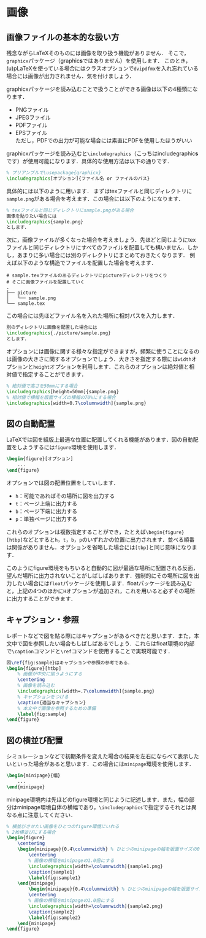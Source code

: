 # 画像
## 画像ファイルの基本的な扱い方

残念ながらLaTeXそのものには画像を取り扱う機能がありません．
そこで，`graphicx`パッケージ（graphic**s**ではありません）を使用します．
このとき，(u)pLaTeXを使っている場合にはクラスオプションで`dvipdfmx`を入れ忘れている場合には画像が出力されません．気を付けましょう．

graphicxパッケージを読み込むことで扱うことができる画像は以下の4種類になります．

* PNGファイル
* JPEGファイル
* PDFファイル
* EPSファイル  
  ただし，PDFでの出力が可能な場合には素直にPDFを使用したほうがいい

graphicxパッケージを読み込むと`\includegraphics`（こっちはincludegraphic**s**です）が使用可能になります．具体的な使用方法は以下の通りです．

```latex
% プリアンブルで\usepackage{graphicx}
\includegraphics[オプション]{ファイル名 or ファイルのパス}
```

具体的には以下のように用います．
まずはtexファイルと同じディレクトリに`sample.png`がある場合を考えます．この場合には以下のようになります．

```latex
% texファイルと同じディレクトリにsample.pngがある場合
画像を貼りたい場合には
\includegraphics{sample.png}
とします．
```

次に，画像ファイルが多くなった場合を考えましょう．先ほどと同じようにtexファイルと同じディレクトリにすべてのファイルを配置しても構いません．しかし，あまりに多い場合には別のディレクトリにまとめておきたくなります．
例えば以下のような構造でファイルを配置した場合を考えます．

```shell
# sample.texファイルのあるディレクトリにpictureディレクトリをつくり
# そこに画像ファイルを配置していく
.
├── picture
│   └── sample.png
└── sample.tex
```

この場合には先ほどファイル名を入れた場所に相対パスを入力します．

```latex
別のディレクトリに画像を配置した場合には
\includegraphics{./picture/sample.png}
とします．
```

オプションには画像に関する様々な指定ができますが，頻繁に使うことになるのは画像の大きさに関するオプションでしょう．大きさを指定する際には`width`オプションと`height`オプションを利用します．これらのオプションは絶対値と相対値で指定することができます．

```latex
% 絶対値で高さを50mmにする場合
\includegraphics[height=50mm]{sample.png}
% 相対値で横幅を版面サイズの横幅の70%にする場合
\includegraphics[width=0.7\columnwidth]{sample.png}
```

## 図の自動配置

LaTeXでは図を組版上最適な位置に配置してくれる機能があります．図の自動配置をしようするには`figure`環境を使用します．

```latex
\begin{figure}[オプション]
	...
\end{figure}
```

オプションでは図の配置位置をしていします．

* `h`：可能であればその場所に図を出力する
* `t`：ページ上端に出力する
* `b`：ページ下端に出力する
* `p`：単独ページに出力する

これらのオプションは複数指定することができ，たとえば`\begin{figure}[htbp]`などとすると`h`，`t`，`b`，`p`のいずれかの位置に出力されます．並べる順番は関係がありません．オプションを省略した場合には`[tbp]`と同じ意味になります．

このようにfigure環境をもちいると自動的に図が最適な場所に配置される反面，望んだ場所に出力されないことがしばしばあります．強制的にその場所に図を出力したい場合には`float`パッケージを使用します．floatパッケージを読み込むと，上記の4つのほかに`H`オプションが追加され，これを用いると必ずその場所に出力することができます．

## キャプション・参照

レポートなどで図を貼る際にはキャプションがあるべきだと思います．また，本文中で図を参照したい場合もしばしばあるでしょう．これらはfloat環境の内部で`\caption`コマンドと`\ref`コマンドを使用することで実現可能です．

```latex
図\ref{fig:sample}はキャプションや参照の参考である．
\begin{figure}[htbp]
	% 画像が中央に揃うようにする
	\centering
	% 画像を読み込む
	\includegraphics[width=.7\columnwidth]{sample.png}
	% キャプションをつける
	\caption{適当なキャプション}
	% 本文中で画像を参照するための準備
	\label{fig:sample}
\end{figure}
```

## 図の横並び配置

シミュレーションなどで初期条件を変えた場合の結果を左右にならべて表示したいといった場合があると思います．この場合には`minipage`環境を使用します．

```latex
\begin{minipage}{幅}
	...
\end{minipage}
```

minipage環境内は先ほどのfigure環境と同じように記述します．また，幅の部分はminipage環境自体の横幅であり，`\includegraphics`で指定するそれとは異なる点に注意してください．

```latex
% 横並びさせたい画像をひとつのfigure環境にいれる
% 2枚横並びにする場合
\begin{figure}
	\centering
	\begin{minipage}{0.4\columnwidth} % ひとつのminipageの幅を版面サイズの0.4倍とする
		\centering
		% 画像の横幅をminipageの1.0倍にする
		\includegraphics[width=\columnwidth]{sample1.png}
		\caption{sample1}
		\label{fig:sample1}
	\end{minipage}
		\begin{minipage}{0.4\columnwidth} % ひとつのminipageの幅を版面サイズの0.4倍とする
		\centering
		% 画像の横幅をminipageの1.0倍にする
		\includegraphics[width=\columnwidth]{sample2.png}
		\caption{sample2}
		\label{fig:sample2}
	\end{minipage}
\end{figure}
```

